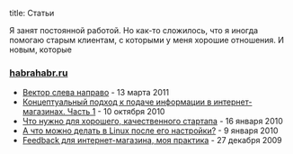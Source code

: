 title: Статьи

Я занят постоянной работой. Но как-то сложилось, что я иногда помогаю старым клиентам, с которыми у меня хорошие отношения. И новым, которые

### [habrahabr.ru](http://habrahabr.ru)

* [Вектор слева направо](http://habrahabr.ru/post/115347/) - 13 марта 2011
* [Концептуальный подход к подаче информации в интернет-магазинах. Часть 1](http://habrahabr.ru/post/105831/) - 10 октября 2010
* [Что нужно для хорошего, качественного стартапа](http://habrahabr.ru/post/80963/) - 16 января 2010
* [А что можно делать в Linux после его настройки?](http://habrahabr.ru/post/80303/) - 9 января 2010
* [Feedback для интернет-магазина, моя практика](http://habrahabr.ru/post/79429/) - 27 декабря 2009